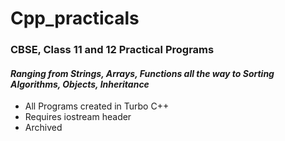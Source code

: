 # Cpp_practicals
### **CBSE, Class 11 and 12 Practical Programs**
#### _**Ranging from Strings, Arrays, Functions all the way to Sorting Algorithms, Objects, Inheritance**_
- All Programs created in Turbo C++<br/>
- Requires iostream header<br/>
- Archived 
